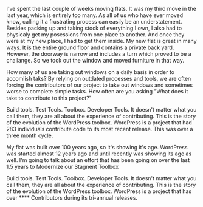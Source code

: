 I've spent the last couple of weeks moving flats.  It was my third move in the last year, which is entirely too many. As all of us who have ever moved know, calling it a frustrating process can easily be an understatement. Besides packing up and taking stock of everything I own, I also had to physicaly get my posessions from one place to another. And once they were at my new place, I had to get them inside.  My new flat is great in many ways. It is the entire ground floor and contains a private back yard.  However, the doorway is narrow and includes a turn which proved to be a challange. So we took out the window and moved furniture in that way.

How many of us are taking out windows on a daily basis in order to accomlish taks?  By relying on outdated processes and tools, we are often forcing the contributors of our project to take out windows and sometimes worse to complete simple tasks. How often are you asking "What does it take to contribute to this project?" 

Build tools. Test Tools. Toolbox. Developer Tools. It doesn't matter what you call them, they are all about the experience of contributing.  This is the story of the evolution of the WordPress toolbox.  WordPress is a project that had 283 individuals contribute code to its most recent release. This was over a three month cycle.  

My flat was built over 100 years ago, so it's showing it's age.  WordPress was started almost 12 years ago and until recently was showing its age as well. I'm going to talk about an effort that has been going on over the last 1.5 years to Modernize our Stagnent Toolbox  



Build tools. Test Tools. Toolbox. Developer Tools. It doesn't matter what you call them, they are all about the experience of contributing.  This is the story of the evolution of the WordPress toolbox.  WordPress is a project that has over **** Contributors during its tri-annual releases.    
